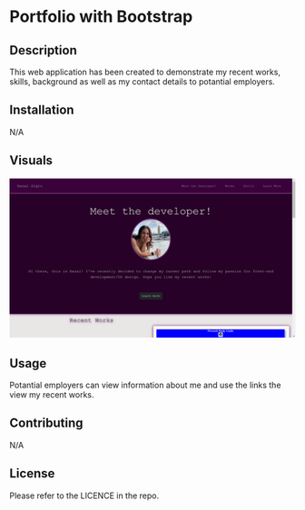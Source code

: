 # Portfolio with Bootstrap

## Description
This web application has been created to demonstrate my recent works, skills, background as well as my contact details to potantial employers.

## Installation
N/A

## Visuals
![application screenshot](https://github.com/hazalsigic/portfolio-bootstrap/blob/main/images/portfolio-screenshot.png)

## Usage
Potantial employers can view information about me and use the links the view my recent works.

## Contributing
N/A

## License
Please refer to the LICENCE in the repo.
